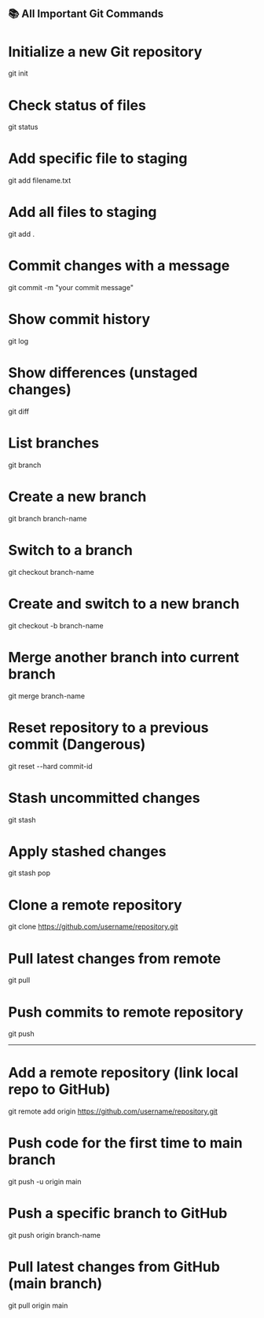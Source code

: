 ## 📚 All Important Git Commands

# Initialize a new Git repository
git init

# Check status of files
git status

# Add specific file to staging
git add filename.txt

# Add all files to staging
git add .

# Commit changes with a message
git commit -m "your commit message"

# Show commit history
git log

# Show differences (unstaged changes)
git diff

# List branches
git branch

# Create a new branch
git branch branch-name

# Switch to a branch
git checkout branch-name

# Create and switch to a new branch
git checkout -b branch-name

# Merge another branch into current branch
git merge branch-name

# Reset repository to a previous commit (Dangerous)
git reset --hard commit-id

# Stash uncommitted changes
git stash

# Apply stashed changes
git stash pop

# Clone a remote repository
git clone https://github.com/username/repository.git

# Pull latest changes from remote
git pull

# Push commits to remote repository
git push

------------------------------------------------------------



# Add a remote repository (link local repo to GitHub)
git remote add origin https://github.com/username/repository.git

# Push code for the first time to main branch
git push -u origin main

# Push a specific branch to GitHub
git push origin branch-name

# Pull latest changes from GitHub (main branch)
git pull origin main
